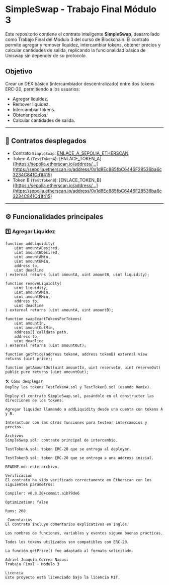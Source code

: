 # SimpleSwap - Trabajo Final Módulo 3

Este repositorio contiene el contrato inteligente **SimpleSwap**, desarrollado como Trabajo Final del Módulo 3 del curso de Blockchain. El contrato permite agregar y remover liquidez, intercambiar tokens, obtener precios y calcular cantidades de salida, replicando la funcionalidad básica de Uniswap sin depender de su protocolo.

## Objetivo

Crear un DEX básico (intercambiador descentralizado) entre dos tokens ERC-20, permitiendo a los usuarios:

- Agregar liquidez.
- Remover liquidez.
- Intercambiar tokens.
- Obtener precios.
- Calcular cantidades de salida.

---

## 🔗 Contratos desplegados

- Contrato `SimpleSwap`: [ENLACE_A_SEPOLIA_ETHERSCAN]([https://sepolia.etherscan.io/address/0x445b9d8c04676E83e1eeb83ca8092327efd4a599#code](https://sepolia.etherscan.io/address/0x445b9d8c04676E83e1eeb83ca8092327efd4a599))
- Token A (`TestTokenA`): [ENLACE_TOKEN_A]([https://sepolia.etherscan.io/address/...](https://sepolia.etherscan.io/address/0x1d8Ec885fbC6446F28536ba6c3234C841Cd1f415)
- Token B (`TestTokenB`): [ENLACE_TOKEN_B]([https://sepolia.etherscan.io/address/...](https://sepolia.etherscan.io/address/0x1d8Ec885fbC6446F28536ba6c3234C841Cd1f415)

---

## ⚙️ Funcionalidades principales

### 1️⃣ Agregar Liquidez

```solidity
function addLiquidity(
    uint amountADesired,
    uint amountBDesired,
    uint amountAMin,
    uint amountBMin,
    address to,
    uint deadline
) external returns (uint amountA, uint amountB, uint liquidity);

function removeLiquidity(
    uint liquidity,
    uint amountAMin,
    uint amountBMin,
    address to,
    uint deadline
) external returns (uint amountA, uint amountB);

function swapExactTokensForTokens(
    uint amountIn,
    uint amountOutMin,
    address[] calldata path,
    address to,
    uint deadline
) external returns (uint amountOut);

function getPrice(address tokenA, address tokenB) external view returns (uint price);

function getAmountOut(uint amountIn, uint reserveIn, uint reserveOut) public pure returns (uint amountOut);

🛠 Cómo desplegar
Deploy los tokens TestTokenA.sol y TestTokenB.sol (usando Remix).

Deploy el contrato SimpleSwap.sol, pasándole en el constructor las direcciones de los tokens.

Agregar liquidez llamando a addLiquidity desde una cuenta con tokens A y B.

Interactuar con las otras funciones para testear intercambios y precios.

Archivos
SimpleSwap.sol: contrato principal de intercambio.

TestTokenA.sol: token ERC-20 que se entrega al deployer.

TestTokenB.sol: token ERC-20 que se entrega a una address inicial.

README.md: este archivo.

Verificación
El contrato ha sido verificado correctamente en Etherscan con los siguientes parámetros:

Compiler: v0.8.20+commit.a1b79de6

Optimization: false

Runs: 200

 Comentarios
El contrato incluye comentarios explicativos en inglés.

Los nombres de funciones, variables y eventos siguen buenas prácticas.

Todos los tokens utilizados son compatibles con ERC-20.

La función getPrice() fue adaptada al formato solicitado.

Adriel Joaquín Correa Nacusi
Trabajo Final - Módulo 3

Licencia
Este proyecto está licenciado bajo la licencia MIT.


